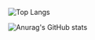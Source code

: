 ![Top Langs](https://github-readme-stats.vercel.app/api/top-langs/?username=KatouMegumii&layout=compact)


![Anurag's GitHub stats](https://github-readme-stats.vercel.app/api?username=KatouMegumii&show_icons=true)



<!--
**KatouMegumii/KatouMegumii** is a ✨ _special_ ✨ repository because its `README.md` (this file) appears on your GitHub profile.

Here are some ideas to get you started:

- 🔭 I’m currently working on ...
- 🌱 I’m currently learning ...
- 👯 I’m looking to collaborate on ...
- 🤔 I’m looking for help with ...
- 💬 Ask me about ...
- 📫 How to reach me: ...
- 😄 Pronouns: ...
- ⚡ Fun fact: ...
-->
